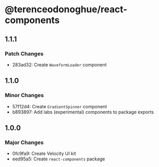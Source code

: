 # @terenceodonoghue/react-components

## 1.1.1

### Patch Changes

- 283ad32: Create `WaveformLoader` component

## 1.1.0

### Minor Changes

- 57f12d4: Create `GradientSpinner` component
- b893897: Add labs (experimental) components to package exports

## 1.0.0

### Major Changes

- 0fc9fa9: Create Velocity UI kit
- eed95a5: Create `react-components` package
